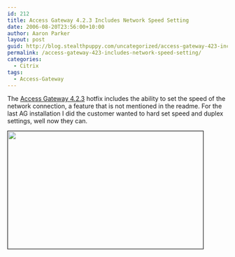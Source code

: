 ```yaml
---
id: 212
title: Access Gateway 4.2.3 Includes Network Speed Setting
date: 2006-08-20T23:56:00+10:00
author: Aaron Parker
layout: post
guid: http://blog.stealthpuppy.com/uncategorized/access-gateway-423-includes-network-speed-setting
permalink: /access-gateway-423-includes-network-speed-setting/
categories:
  - Citrix
tags:
  - Access-Gateway
---
```

The [Access Gateway 4.2.3](http://support.citrix.com/article/CTX108902) hotfix includes the ability to set the speed of the network connection, a feature that is not mentioned in the readme. For the last AG installation I did the customer wanted to hard set speed and duplex settings, well now they can.

<img border="1" width="447" src="https://stealthpuppy.com/media/2006/08/1000.14.26.AccessGateway.png" height="269" style="width: 447px; height: 269px" />